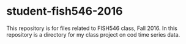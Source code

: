 # student-fish546-2016

This repository is for files related to FISH546 class, Fall 2016. In this repository is a directory for my class project on cod time series data.

